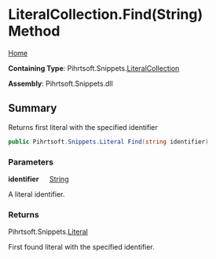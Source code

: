 # LiteralCollection\.Find\(String\) Method

[Home](../../../../README.md)

**Containing Type**: Pihrtsoft\.Snippets\.[LiteralCollection](../README.md)

**Assembly**: Pihrtsoft\.Snippets\.dll

## Summary

Returns first literal with the specified identifier

```csharp
public Pihrtsoft.Snippets.Literal Find(string identifier)
```

### Parameters

**identifier** &emsp; [String](https://docs.microsoft.com/en-us/dotnet/api/system.string)

A literal identifier\.

### Returns

Pihrtsoft\.Snippets\.[Literal](../../Literal/README.md)

First found literal with the specified identifier\.